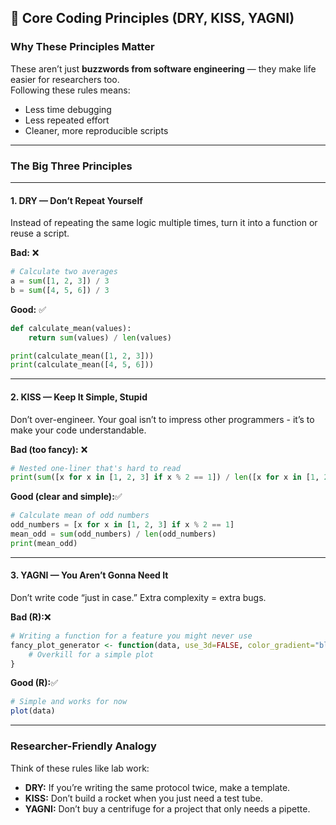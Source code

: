 ## 🧠 Core Coding Principles (DRY, KISS, YAGNI)

### Why These Principles Matter
These aren’t just **buzzwords from software engineering** — they make life easier for researchers too.  
Following these rules means:
- Less time debugging  
- Less repeated effort  
- Cleaner, more reproducible scripts  

---

### The Big Three Principles

---

#### **1. DRY — Don’t Repeat Yourself**
Instead of repeating the same logic multiple times, turn it into a function or reuse a script.

**Bad:** ❌
```python
# Calculate two averages
a = sum([1, 2, 3]) / 3
b = sum([4, 5, 6]) / 3
```

**Good:** ✅ 
```python
def calculate_mean(values):
    return sum(values) / len(values)

print(calculate_mean([1, 2, 3]))
print(calculate_mean([4, 5, 6]))
```

---

#### **2. KISS — Keep It Simple, Stupid**
Don’t over-engineer. Your goal isn’t to impress other programmers - it’s to make your code understandable.

**Bad (too fancy):** ❌
```python
# Nested one-liner that's hard to read
print(sum([x for x in [1, 2, 3] if x % 2 == 1]) / len([x for x in [1, 2, 3] if x % 2 == 1]))
```

**Good (clear and simple):**✅ 
```python
# Calculate mean of odd numbers
odd_numbers = [x for x in [1, 2, 3] if x % 2 == 1]
mean_odd = sum(odd_numbers) / len(odd_numbers)
print(mean_odd)
```

---

#### **3. YAGNI — You Aren’t Gonna Need It**
Don’t write code “just in case.” Extra complexity = extra bugs.

**Bad (R):**❌
```r
# Writing a function for a feature you might never use
fancy_plot_generator <- function(data, use_3d=FALSE, color_gradient="blue-red", add_labels=TRUE, ...) {
    # Overkill for a simple plot
}
```

**Good (R):**✅ 
```r
# Simple and works for now
plot(data)
```

---

### Researcher-Friendly Analogy
Think of these rules like lab work:
- **DRY:** If you’re writing the same protocol twice, make a template.  
- **KISS:** Don’t build a rocket when you just need a test tube.  
- **YAGNI:** Don’t buy a centrifuge for a project that only needs a pipette.  

